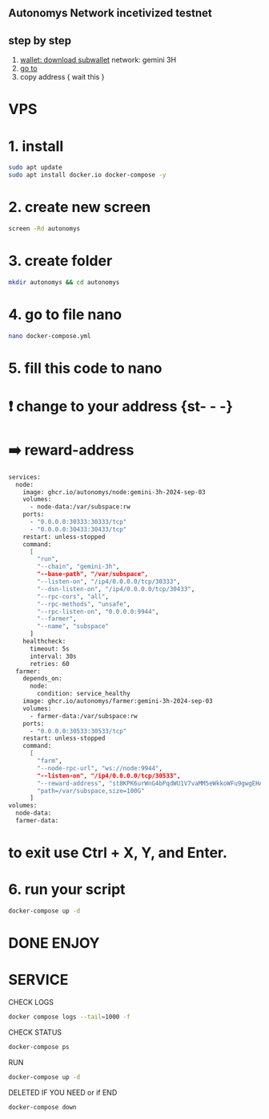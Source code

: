 

## Autonomys Network  incetivized testnet

## step by step
1. [wallet: download subwallet](https://chromewebstore.google.com/detail/subwallet-polkadot-wallet/onhogfjeacnfoofkfgppdlbmlmnplgbn)
network: gemini 3H
2. [go to](https://astral.autonomys.xyz/gemini-3h/staking)
3. copy address { wait this }

# VPS
# 1. install
```bash
sudo apt update
sudo apt install docker.io docker-compose -y
```

# 2. create new screen
```bash
screen -Rd autonomys
```

# 3. create folder 
```bash
mkdir autonomys && cd autonomys
```
# 4. go to file nano
```bash
nano docker-compose.yml
```
# 5. fill this code to nano
# ❗️ change to your address {st- - -} 
# ➡️ reward-address
```bash
services:
  node:
    image: ghcr.io/autonomys/node:gemini-3h-2024-sep-03
    volumes:
      - node-data:/var/subspace:rw
    ports:
      - "0.0.0.0:30333:30333/tcp"
      - "0.0.0.0:30433:30433/tcp"
    restart: unless-stopped
    command:
      [
        "run",
        "--chain", "gemini-3h",
        "--base-path", "/var/subspace",
        "--listen-on", "/ip4/0.0.0.0/tcp/30333",
        "--dsn-listen-on", "/ip4/0.0.0.0/tcp/30433",
        "--rpc-cors", "all",
        "--rpc-methods", "unsafe",
        "--rpc-listen-on", "0.0.0.0:9944",
        "--farmer",
        "--name", "subspace"
      ]
    healthcheck:
      timeout: 5s
      interval: 30s
      retries: 60
  farmer:
    depends_on:
      node:
        condition: service_healthy
    image: ghcr.io/autonomys/farmer:gemini-3h-2024-sep-03
    volumes:
      - farmer-data:/var/subspace:rw
    ports:
      - "0.0.0.0:30533:30533/tcp"
    restart: unless-stopped
    command:
      [
        "farm",
        "--node-rpc-url", "ws://node:9944",
        "--listen-on", "/ip4/0.0.0.0/tcp/30533",
        "--reward-address", "st8KPK6urWnG4bPqdWU1V7vaMM5eWkkoWFu9gwgEHA8vwvSV8",
        "path=/var/subspace,size=100G"
      ]
volumes:
  node-data:
  farmer-data:
```

# to exit use Ctrl + X, Y, and Enter.

# 6. run your script
```bash
docker-compose up -d
```

# DONE ENJOY

# SERVICE 

CHECK LOGS
```bash
docker compose logs --tail=1000 -f
```
CHECK STATUS
```bash
docker-compose ps
```
RUN
```bash
docker-compose up -d
```

DELETED IF YOU NEED or if END
```bash
docker-compose down
```
